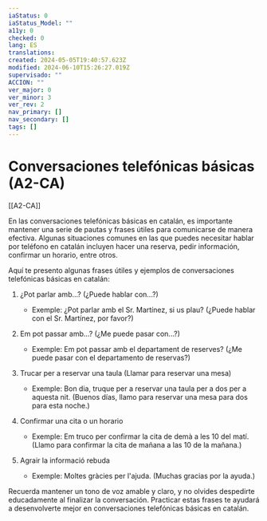 ```yaml
---
iaStatus: 0
iaStatus_Model: ""
a11y: 0
checked: 0
lang: ES
translations: 
created: 2024-05-05T19:40:57.623Z
modified: 2024-06-10T15:26:27.019Z
supervisado: ""
ACCION: ""
ver_major: 0
ver_minor: 3
ver_rev: 2
nav_primary: []
nav_secondary: []
tags: []
---
```

# Conversaciones telefónicas básicas (A2-CA)

[[A2-CA]]

En las conversaciones telefónicas básicas en catalán, es importante mantener una serie de pautas y frases útiles para comunicarse de manera efectiva. Algunas situaciones comunes en las que puedes necesitar hablar por teléfono en catalán incluyen hacer una reserva, pedir información, confirmar un horario, entre otros.

Aquí te presento algunas frases útiles y ejemplos de conversaciones telefónicas básicas en catalán:

1. ¿Pot parlar amb...? (¿Puede hablar con...?)
   - Exemple: ¿Pot parlar amb el Sr. Martínez, si us plau? (¿Puede hablar con el Sr. Martínez, por favor?)

2. Em pot passar amb...? (¿Me puede pasar con...?)
   - Exemple: Em pot passar amb el departament de reserves? (¿Me puede pasar con el departamento de reservas?)

3. Trucar per a reservar una taula (Llamar para reservar una mesa)
   - Exemple: Bon dia, truque per a reservar una taula per a dos per a aquesta nit. (Buenos días, llamo para reservar una mesa para dos para esta noche.)

4. Confirmar una cita o un horario
   - Exemple: Em truco per confirmar la cita de demà a les 10 del matí. (Llamo para confirmar la cita de mañana a las 10 de la mañana.)

5. Agrair la informació rebuda
   - Exemple: Moltes gràcies per l'ajuda. (Muchas gracias por la ayuda.)

Recuerda mantener un tono de voz amable y claro, y no olvides despedirte educadamente al finalizar la conversación. Practicar estas frases te ayudará a desenvolverte mejor en conversaciones telefónicas básicas en catalán.
